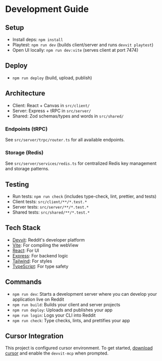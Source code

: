 # Development Guide

## Setup

- Install deps: `npm install`
- Playtest: `npm run dev` (builds client/server and runs `devvit playtest`)
- Open UI locally: `npm run dev:vite` (serves client at port 7474)

## Deploy

- `npm run deploy` (build, upload, publish)

## Architecture

- Client: React + Canvas in `src/client/`
- Server: Express + tRPC in `src/server/`
- Shared: Zod schemas/types and words in `src/shared/`

### Endpoints (tRPC)

See `src/server/trpc/router.ts` for all available endpoints.

### Storage (Redis)

See `src/server/services/redis.ts` for centralized Redis key management and
storage patterns.

## Testing

- Run tests: `npm run check` (includes type-check, lint, prettier, and tests)
- Client tests: `src/client/**/*.test.*`
- Server tests: `src/server/**/*.test.*`
- Shared tests: `src/shared/**/*.test.*`

## Tech Stack

- [Devvit](https://developers.reddit.com/): Reddit's developer platform
- [Vite](https://vite.dev/): For compiling the webView
- [React](https://react.dev/): For UI
- [Express](https://expressjs.com/): For backend logic
- [Tailwind](https://tailwindcss.com/): For styles
- [TypeScript](https://www.typescriptlang.org/): For type safety

## Commands

- `npm run dev`: Starts a development server where you can develop your
  application live on Reddit
- `npm run build`: Builds your client and server projects
- `npm run deploy`: Uploads and publishes your app
- `npm run login`: Logs your CLI into Reddit
- `npm run check`: Type checks, lints, and prettifies your app

## Cursor Integration

This project is configured cursor environment. To get started,
[download cursor](https://www.cursor.com/downloads) and enable the `devvit-mcp`
when prompted.
